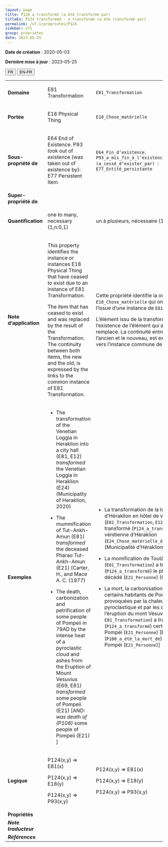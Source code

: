 ```yaml
---
layout: page
title: P124 a transformé (a été transformé par)
titleEn: P124 transformed - a transformé (a été transformé par)
permalink: /v7.1/proprietes/P124
sidebar: v71
group: proprietes
date: 2023-05-25
---
```


**Date de création** : 2020-05-03

**Dernière mise à jour** : 2023-05-25

<div class="lang-buttons">
 <button id="fr" class="activate">FR</button>
 <button id="en-fr">EN-FR</button>
</div>

<table>
<tbody>
<tr>
<td><strong>Domaine</strong></td>
<td class="en">
<p>E81 Transformation</p>
</td>
<td>
<p><code class="language-plaintext highlighter-rouge">E81_Transformation</code></p>
</td>
</tr>
<tr>
<td><strong>Portée</strong></td>
<td class="en">
<p>E18 Physical Thing</p>
</td>
<td>
<p><code class="language-plaintext highlighter-rouge">E18_Chose_matérielle</code></p>
</td>
</tr>
<tr>
<td><strong>Sous-propriété de</strong></td>
<td class="en">
<p>E64 End of Existence. P93 took out of existence (was taken out of existence by): E77 Persistent Item</p>
</td>
<td>
<p><code class="language-plaintext highlighter-rouge">E64_Fin_d’existence</code>. <code class="language-plaintext highlighter-rouge">P93_a_mis_fin_à_l’existence_de (a_cessé_d’exister_par)</code><code class="language-plaintext highlighter-rouge"> </code>: <code class="language-plaintext highlighter-rouge">E77_Entité_persistante</code></p>
</td>
</tr>
<tr>
<td><strong>Super-propriété de</strong></td>
<td class="en">
</td>
<td>
</td>
</tr>
<tr>
<td><strong>Quantification</strong></td>
<td class="en">
<p>one to many, necessary (1,n:0,1)</p>
</td>
<td>
<p>un à plusieurs, nécessaire (1,n:0,1)</p>
</td>
</tr>
<tr>
<td><strong>Note d’application</strong></td>
<td class="en">
<p>This property identifies the instance or instances E18 Physical Thing that have ceased to exist due to an instance of E81 Transformation.</p>
<p>The item that has ceased to exist and was replaced by the result of the Transformation. The continuity between both items, the new and the old, is expressed by the links to the common instance of E81 Transformation.</p>
</td>
<td>
<p>Cette propriété identifie la ou les instances de <code class="language-plaintext highlighter-rouge">E18_Chose_matérielle</code> qui ont cessé d’exister à l’issue d’une instance de <code class="language-plaintext highlighter-rouge">E81_Transformation</code>. </p>
<p>L’élément issu de la transformation a mis fin à l’existence de l’élément qui a été transformé et le remplace. La continuité entre les deux éléments, l’ancien et le nouveau, est exprimée par les liens vers l’instance commune de <code class="language-plaintext highlighter-rouge">E81_Transformation</code>.</p>
</td>
</tr>
<tr>
<td><strong>Exemples</strong></td>
<td class="en">
<ul>
<li><p>The transformation of the Venetian Loggia in Heraklion into a city hall (E81, E12) <em>transformed</em> the Venetian Loggia in Heraklion (E24) (Municipality of Heraklion, 2020)</p>
</li>
<li><p>The mummification of Tut-Ankh-Amun (E81) <em>transformed</em> the deceased Pharao Tut-Ankh-Amun (E21) (Carter, H., and Mace A. C. (1977)</p>
</li>
<li><p>The death, carbonization and petrification of some people of Pompeii in 79AD by the intense heat of a pyroclastic cloud and ashes from the Eruption of Mount Vesuvius (E69, E81) <em>transformed</em> some people of Pompeii (E21) [AND: <em>was death of (P108)</em> some people of Pompeii (E21) ]</p>
</li>
</ul>
</td>
<td>
<ul>
<li><p>La transformation de la loggia vénitienne d’Héraklion en hôtel de ville (<code class="language-plaintext highlighter-rouge">E81_Transformation</code>, <code class="language-plaintext highlighter-rouge">E12_Production</code>) a transformé (<code class="language-plaintext highlighter-rouge">P124_a_transformé</code>) la loggia vénitienne d’Héraklion (<code class="language-plaintext highlighter-rouge">E24_Chose_matérielle_élaborée_par_l’humain</code>) (Municipalité d’Héraklion, 2020)</p>
</li>
<li><p>La momification de Toutânkhamon (<code class="language-plaintext highlighter-rouge">E81_Transformation</code>) a transformé (<code class="language-plaintext highlighter-rouge">P124_a_transformé</code>) le pharaon Toutânkhamon décédé (<code class="language-plaintext highlighter-rouge">E21_Personne</code>) (Carter et Mace 1977)</p>
</li>
<li><p>La mort, la carbonisation et la pétrification de certains habitants de Pompéi en 79 EC provoquées par la chaleur intense d’un nuage pyroclastique et par les cendres provenant de l’éruption du mont Vésuve (<code class="language-plaintext highlighter-rouge">E69_Mort</code>, <code class="language-plaintext highlighter-rouge">E81_Transformation</code>) a transformé (<code class="language-plaintext highlighter-rouge">P124_a_transformé</code>) certains habitants de Pompéi (<code class="language-plaintext highlighter-rouge">E21_Personne</code>) [ET : a été la mort de (<code class="language-plaintext highlighter-rouge">P100_a_été_la_mort_de</code>) certains habitants de Pompéi (<code class="language-plaintext highlighter-rouge">E21_Personne</code>)]</p>
</li>
</ul>
</td>
</tr>
<tr>
<td><strong>Logique</strong></td>
<td class="en">
<p>P124(x,y) ⇒ E81(x)</p>
<p>P124(x,y) ⇒ E18(y)</p>
<p>P124(x,y) ⇒ P93(x,y)</p>
</td>
<td>
<p>P124(x,y) ⇒ E81(x)</p>
<p>P124(x,y) ⇒ E18(y)</p>
<p>P124(x,y) ⇒ P93(x,y)</p>
</td>
</tr>
<tr>
<td><strong>Propriétés</strong></td>
<td class="en">
</td>
<td>
</td>
</tr>
<tr>
<td><strong><em>Note traducteur</em></strong></td>
<td colspan="2">
</td>
</tr>
<tr>
<td><strong><em>Références</em></strong></td>
<td colspan="2">
</td>
</tr>
</tbody>
</table>
